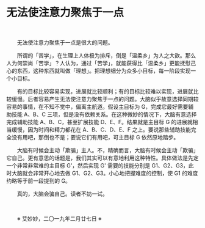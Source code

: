 # 无法使注意力聚焦于一点

&emsp;&emsp;

&emsp;&emsp;无法使注意力聚焦于一点是很大的问题。

&emsp;&emsp;所谓的「苦学」，在生理上人体极为排斥，倒是「温柔乡」为人之大欲。那么人为何崇尚「苦学」？人认为，通过「苦学」，就能获得比「温柔乡」更能抚慰己心的东西，这种东西就叫做「理想」。把理想细分为众多小目标，每一阶段实现一个小目标。

&emsp;&emsp;有的目标比较容易实现，进展就比较顺利；有的目标比较难以实现，进展就比较缓慢。后者容易产生无法使注意力聚焦于一点的问题。大脑似乎故意选择同期较容易的事情，在不知不觉中，偏离主航道。假设主目标为 G，完成它最好需要辅助技能 A、B、C 三项，但是没有依赖关系。在这种微妙的情况下，大脑有意选择完成辅助技能 A、B、C，甚至扩展技能 D、E、F。结果就是主目标 G 的进展就相当缓慢，因为时间和精力都花在 A、B、C、D、E、F 之上。要说那些辅助技能完全没有用吧，那倒也不是；要说它们有用吧，可主目标 G 依然原地踏步。

&emsp;&emsp;大脑有时候会主动「欺骗」主人。不，精确而言，大脑有时候会主动「欺骗」它自己。更有意思的话题是，我们其实可以有意地利用这种特性。具体做法是先定一个非常非常难的主目标 G'，然后实现 G' 需要的技能分别是 G1、G2、G3，此时大脑就会非常开心地去做 G1、G2、G3。小心地把握难度的控制，使 G1 的难度约略等于前一段提到的 G。

&emsp;&emsp;真的，大脑会骗自己。读者不妨一试。

&emsp;&emsp;

&emsp;&emsp;※ 艾妙妙，二〇一九年二月廿七日 ※